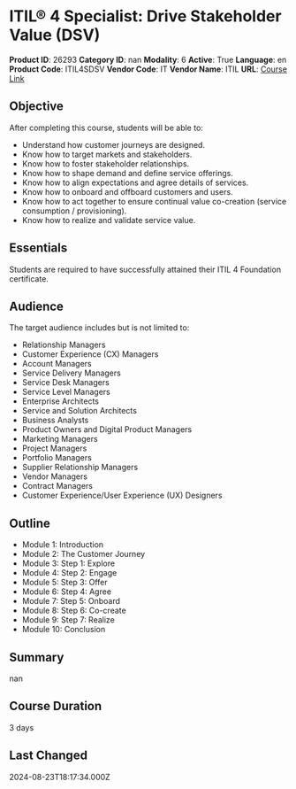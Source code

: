 # ITIL® 4 Specialist: Drive Stakeholder Value (DSV)

**Product ID**: 26293
**Category ID**: nan
**Modality**: 6
**Active**: True
**Language**: en
**Product Code**: ITIL4SDSV
**Vendor Code**: IT
**Vendor Name**: ITIL
**URL**: [Course Link](https://www.fastlaneus.com/course/itil-itil4sdsv)

## Objective
After completing this course, students will be able to:


- Understand how customer journeys are designed.
- Know how to target markets and stakeholders.
- Know how to foster stakeholder relationships.
- Know how to shape demand and define service offerings.
- Know how to align expectations and agree details of services.
- Know how to onboard and offboard customers and users.
- Know how to act together to ensure continual value co-creation (service consumption / provisioning).
- Know how to realize and validate service value.

## Essentials
Students are required to have successfully attained their ITIL 4 Foundation certificate.

## Audience
The target audience includes but is not limited to:


- Relationship Managers
- Customer Experience (CX) Managers
- Account Managers
- Service Delivery Managers
- Service Desk Managers
- Service Level Managers
- Enterprise Architects
- Service and Solution Architects
- Business Analysts
- Product Owners and Digital Product Managers
- Marketing Managers
- Project Managers
- Portfolio Managers
- Supplier Relationship Managers
- Vendor Managers
- Contract Managers
- Customer Experience/User Experience (UX) Designers

## Outline
- Module 1: Introduction
- Module 2: The Customer Journey
- Module 3: Step 1: Explore
- Module 4: Step 2: Engage
- Module 5: Step 3: Offer
- Module 6: Step 4: Agree
- Module 7: Step 5: Onboard
- Module 8: Step 6: Co-create
- Module 9: Step 7: Realize
- Module 10: Conclusion

## Summary
nan

## Course Duration
3 days

## Last Changed
2024-08-23T18:17:34.000Z
